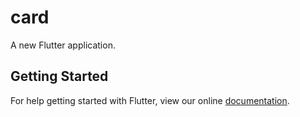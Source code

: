 # card

A new Flutter application.

## Getting Started

For help getting started with Flutter, view our online
[documentation](https://flutter.io/).
